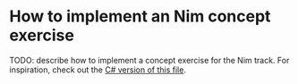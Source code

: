 # How to implement an Nim concept exercise

TODO: describe how to implement a concept exercise for the Nim track. For inspiration, check out the [C# version of this file][csharp-implementing].

[csharp-implementing]: ../../csharp/reference/implementing-a-concept-exercise.md
